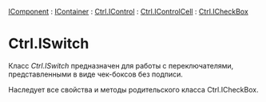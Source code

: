 ﻿---
Title: Компонент ISwitch
Link: Com.Ctrl.ISwitch
---

[IComponent](topic:Com.Custom.ComClasses.IComponent.Default) :
[IContainer](topic:Com.Custom.ComClasses.IContainer.Default) :
[Ctrl.IControl](topic:Com.Custom.ComClasses.Ctrl.IControl.Default) :
[Ctrl.IControlCell](topic:Com.Custom.ComClasses.Ctrl.IControlCell.Default) :
[Ctrl.ICheckBox](topic:Com.Custom.ComClasses.Ctrl.ICheckBox.Default)

# Ctrl.ISwitch

Класс *Ctrl.ISwitch* предназначен для работы с переключателями, представленными
в виде чек-боксов без подписи.

Наследует все свойства и методы родительского класса Ctrl.ICheckBox.